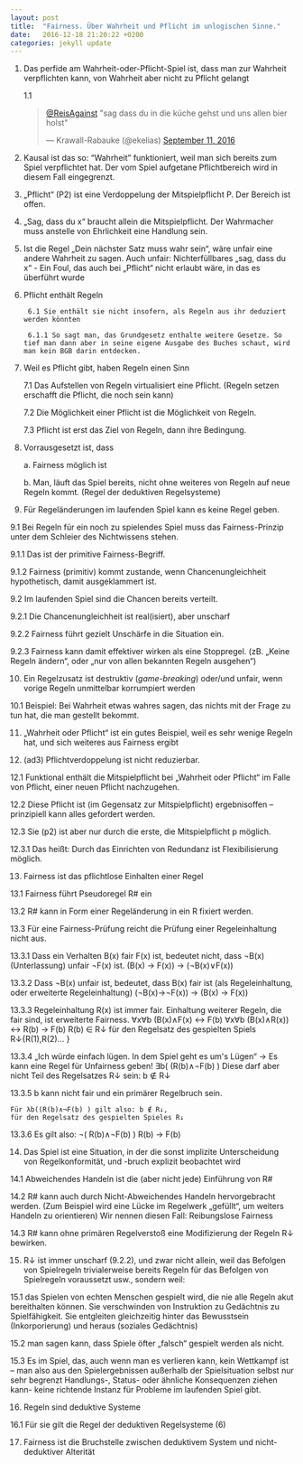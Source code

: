 ```yaml
---
layout: post
title:  "Fairness. Über Wahrheit und Pflicht im unlogischen Sinne."
date:   2016-12-18 21:20:22 +0200
categories: jekyll update
---
```


1. Das perfide am Wahrheit-oder-Pflicht-Spiel ist, dass man zur Wahrheit verpflichten kann, von Wahrheit aber nicht zu Pflicht gelangt

	1.1
	<blockquote class="twitter-tweet" data-conversation="none" data-lang="en"><p lang="de" dir="ltr"><a href="https://twitter.com/ReisAgainst">@ReisAgainst</a> &quot;sag dass du in die küche gehst und uns allen bier holst&quot;</p>&mdash; Krawall-Rabauke (@ekelias) <a href="https://twitter.com/ekelias/status/774968604349587456">September 11, 2016</a></blockquote>
<script async src="//platform.twitter.com/widgets.js" charset="utf-8"></script>

2. Kausal ist das so: “Wahrheit” funktioniert, weil man sich bereits zum Spiel verpflichtet hat. Der vom Spiel aufgetane Pflichtbereich wird in diesem Fall eingegrenzt.

3. „Pflicht“ (P2) ist eine Verdoppelung der Mitspielpflicht P. Der Bereich ist offen.

4. „Sag, dass du x“ braucht allein die Mitspielpflicht. Der Wahrmacher muss anstelle von Ehrlichkeit eine Handlung sein.

5. Ist die Regel „Dein nächster Satz muss wahr sein“, wäre unfair eine andere Wahrheit zu sagen. Auch unfair: Nichterfüllbares „sag, dass du x“ - Ein Foul, das auch bei „Pflicht“ nicht erlaubt wäre, in das es überführt wurde

6. Pflicht enthält Regeln

  		6.1 Sie enthält sie nicht insofern, als Regeln aus ihr deduziert werden könnten

  		6.1.1 So sagt man, das Grundgesetz enthalte weitere Gesetze. So tief man dann aber in seine eigene Ausgabe des Buches schaut, wird man kein BGB darin entdecken.

7. Weil es Pflicht gibt, haben Regeln einen Sinn

  	7.1 Das Aufstellen von Regeln virtualisiert eine Pflicht. (Regeln setzen erschafft die Pflicht, die noch sein kann)

  	7.2 Die Möglichkeit einer Pflicht ist die Möglichkeit von Regeln.

  	7.3 Pflicht ist erst das Ziel von Regeln, dann ihre Bedingung.

8. Vorrausgesetzt ist, dass

	a. Fairness möglich ist

	b. Man, läuft das Spiel bereits, nicht ohne weiteres von Regeln auf neue Regeln kommt.
	(Regel der deduktiven Regelsysteme)

9. Für Regeländerungen im laufenden Spiel kann es keine Regel geben.

  9.1 Bei Regeln für ein noch zu spielendes Spiel muss das Fairness-Prinzip unter dem Schleier des Nichtwissens stehen.

  9.1.1 Das ist der primitive Fairness-Begriff.

  9.1.2 Fairness (primitiv) kommt zustande, wenn Chancenungleichheit hypothetisch, damit ausgeklammert ist.

  9.2 Im laufenden Spiel sind die Chancen bereits verteilt.

  9.2.1 Die Chancenungleichheit ist real(isiert), aber unscharf

  9.2.2 Fairness führt gezielt Unschärfe in die Situation ein.

  9.2.3 Fairness kann damit effektiver wirken als eine Stoppregel. (zB. „Keine Regeln ändern“, oder „nur von allen bekannten Regeln ausgehen“)

10. Ein Regelzusatz ist destruktiv (*game-breaking*) oder/und unfair, wenn vorige Regeln unmittelbar korrumpiert werden

  10.1 Beispiel: Bei Wahrheit etwas wahres sagen, das nichts mit der Frage zu tun hat, die man gestellt bekommt.

11. „Wahrheit oder Pflicht“ ist ein gutes Beispiel, weil es sehr wenige Regeln hat, und sich weiteres aus Fairness ergibt

12. (ad3) Pflichtverdoppelung ist nicht reduzierbar.

  12.1 Funktional enthält die Mitspielpflicht bei „Wahrheit oder Pflicht“ im Falle von Pflicht, einer neuen Pflicht nachzugehen.

  12.2 Diese Pflicht ist (im Gegensatz zur Mitspielpflicht) ergebnisoffen – prinzipiell kann alles gefordert werden.

  12.3 Sie (p2) ist aber nur durch die erste, die Mitspielpflicht p möglich.

  12.3.1 Das heißt: Durch das Einrichten von Redundanz ist Flexibilisierung möglich.

13. Fairness ist das pflichtlose Einhalten einer Regel

  13.1 Fairness führt Pseudoregel R# ein

  13.2 R# kann in Form einer Regeländerung in ein R fixiert werden.

  13.3 Für eine Fairness-Prüfung reicht die Prüfung einer Regeleinhaltung nicht aus.

  13.3.1 Dass ein Verhalten B(x) fair F(x) ist, bedeutet nicht, dass ¬B(x) (Unterlassung) unfair ¬F(x) ist.
	(B(x) → F(x)) → (¬B(x)∨F(x))

  13.3.2 Dass ¬B(x) unfair ist, bedeutet, dass B(x) fair ist (als Regeleinhaltung, oder erweiterte Regeleinhaltung)
	(¬B(x)→¬F(x)) → (B(x) → F(x))

  13.3.3 Regeleinhaltung R(x) ist immer fair. Einhaltung weiterer Regeln, die fair sind, ist erweiterte Fairness.
	∀x∀b (B(x)∧F(x) ↔ F(b)
	∀x∀b (B(x)∧R(x)) ↔ R(b) → F(b)
	R(b) ∈ R↓
	für den Regelsatz des gespielten Spiels R↓{R(1),R(2)... }

  13.3.4 „Ich würde einfach lügen. In dem Spiel geht es um's Lügen“
	→ Es kann eine Regel für Unfairness geben! ∃b( (R(b)∧¬F(b) )
	Diese darf aber nicht Teil des Regelsatzes R↓ sein: b ∉ R↓

  13.3.5 b kann nicht fair und ein primärer Regelbruch sein.

	Für λb((R(b)∧¬F(b) ) gilt also: b ∉ R↓,
	für den Regelsatz des gespielten Spieles R↓

  13.3.6 Es gilt also: ¬( R(b)∧¬F(b) )
	R(b) → F(b)

14. Das Spiel ist eine Situation, in der die sonst implizite Unterscheidung von Regelkonformität, und -bruch explizit beobachtet wird

  14.1 Abweichendes Handeln ist die (aber nicht jede) Einführung von R#

  14.2 R# kann auch durch Nicht-Abweichendes Handeln hervorgebracht werden. (Zum Beispiel wird eine Lücke im Regelwerk „gefüllt“, um weiters Handeln zu orientieren)
 Wir nennen diesen Fall: Reibungslose Fairness

 14.3 R# kann ohne primären Regelverstoß eine Modifizierung der Regeln R↓ bewirken.

15. R↓ ist immer unscharf (9.2.2), und zwar nicht allein, weil das Befolgen von Spielregeln trivialerweise bereits Regeln für das Befolgen von Spielregeln voraussetzt usw., sondern weil:

  15.1 das Spielen von echten Menschen gespielt wird, die nie alle Regeln akut bereithalten können. Sie verschwinden von Instruktion zu Gedächtnis zu Spielfähigkeit. Sie entgleiten gleichzeitig hinter das Bewusstsein (Inkorporierung) und heraus (soziales Gedächtnis)

  15.2 man sagen kann, dass Spiele öfter „falsch“ gespielt werden als nicht.

  15.3 Es im Spiel, das, auch wenn man es verlieren kann, kein Wettkampf ist – man also aus den Spielergebnissen außerhalb der Spielsituation selbst nur sehr begrenzt Handlungs-, Status- oder ähnliche Konsequenzen ziehen kann- keine richtende Instanz für Probleme im laufenden Spiel gibt.

16. Regeln sind deduktive Systeme

  16.1 Für sie gilt die Regel der deduktiven Regelsysteme (6)

17. Fairness ist die Bruchstelle zwischen deduktivem System und nicht-deduktiver Alterität
